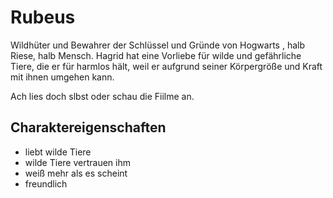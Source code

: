 # Rubeus

Wildhüter und Bewahrer der Schlüssel und Gründe von Hogwarts , halb Riese, halb Mensch.
Hagrid hat eine Vorliebe für wilde und gefährliche Tiere, die er für harmlos hält, weil er aufgrund seiner Körpergröße und Kraft mit ihnen umgehen kann.

Ach lies doch slbst oder schau die Fiilme an.

## Charaktereigenschaften
* liebt wilde Tiere
* wilde Tiere vertrauen ihm
* weiß mehr als es scheint
* freundlich

